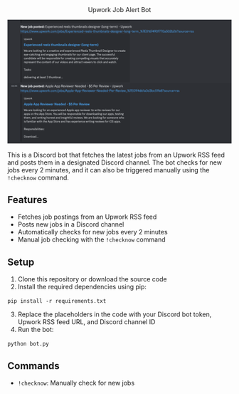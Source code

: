 <div align="center">Upwork Job Alert Bot</div>

![Upwork Job Alert Bot](https://github.com/Zeeshanahmad4/Upwork-Discord-Job-Alert-Bot/blob/main/Screen%20Shot%202023-04-28%20at%209.58.22%20AM.png)

This is a Discord bot that fetches the latest jobs from an Upwork RSS feed and posts them in a designated Discord channel. The bot checks for new jobs every 2 minutes, and it can also be triggered manually using the `!checknow` command.

## Features

- Fetches job postings from an Upwork RSS feed
- Posts new jobs in a Discord channel
- Automatically checks for new jobs every 2 minutes
- Manual job checking with the `!checknow` command

## Setup

1. Clone this repository or download the source code
2. Install the required dependencies using pip:


`pip install -r requirements.txt` 

3. Replace the placeholders in the code with your Discord bot token, Upwork RSS feed URL, and Discord channel ID
4. Run the bot:

`python bot.py` 

## Commands

- `!checknow`: Manually check for new jobs
